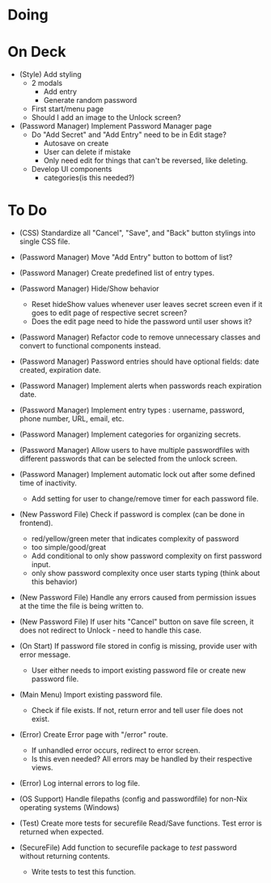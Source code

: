 # Doing

# On Deck
- (Style) Add styling
	- 2 modals
		- Add entry
		- Generate random password
	- First start/menu page
	- Should I add an image to the Unlock screen?
- (Password Manager) Implement Password Manager page
	- Do "Add Secret" and "Add Entry" need to be in Edit stage?
		- Autosave on create
		- User can delete if mistake
		- Only need edit for things that can't be reversed, like deleting.
	- Develop UI components
		- categories(is this needed?)

# To Do

- (CSS) Standardize all "Cancel", "Save", and "Back" button stylings into single CSS file.

- (Password Manager) Move "Add Entry" button to bottom of list?
- (Password Manager) Create predefined list of entry types.
- (Password Manager) Hide/Show behavior
	- Reset hideShow values whenever user leaves secret screen even if it goes to edit page of respective secret screen?
	- Does the edit page need to hide the password until user shows it?
- (Password Manager) Refactor code to remove unnecessary classes and convert to functional components instead.
- (Password Manager) Password entries should have optional fields: date created, expiration date.
- (Password Manager) Implement alerts when passwords reach expiration date.
- (Password Manager) Implement entry types : username, password, phone number, URL, email, etc.
- (Password Manager) Implement categories for organizing secrets.
- (Password Manager) Allow users to have multiple passwordfiles with different passwords that can be selected from the unlock screen.
- (Password Manager) Implement automatic lock out after some defined time of inactivity.
	- Add setting for user to change/remove timer for each password file.

- (New Password File) Check if password is complex (can be done in frontend).
	- red/yellow/green meter that indicates complexity of password
	- too simple/good/great
	- Add conditional to only show password complexity on first password input.
	- only show password complexity once user starts typing (think about this behavior)
- (New Password File) Handle any errors caused from permission issues at the time the file is being written to.
- (New Password File) If user hits "Cancel" button on save file screen, it does not redirect to Unlock - need to handle this case.

- (On Start) If password file stored in config is missing, provide user with error message.
	- User either needs to import existing password file or create new password file.

- (Main Menu) Import existing password file.
	- Check if file exists. If not, return error and tell user file does not exist.

- (Error) Create Error page with "/error" route.
	- If unhandled error occurs, redirect to error screen.
	- Is this even needed? All errors may be handled by their respective views.
- (Error) Log internal errors to log file.

- (OS Support) Handle filepaths (config and passwordfile) for non-Nix operating systems (Windows)

- (Test) Create more tests for securefile Read/Save functions. Test error is returned when expected.

- (SecureFile) Add function to securefile package to *test* password without returning contents.
	- Write tests to test this function.
